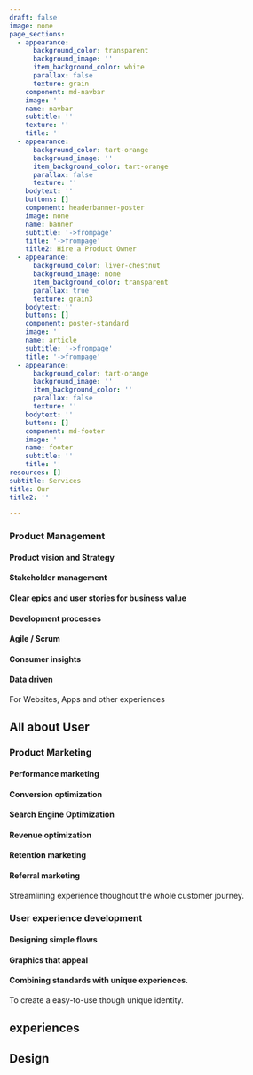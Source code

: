 ```yaml
---
draft: false
image: none
page_sections:
  - appearance:
      background_color: transparent
      background_image: ''
      item_background_color: white
      parallax: false
      texture: grain
    component: md-navbar
    image: ''
    name: navbar
    subtitle: ''
    texture: ''
    title: ''
  - appearance:
      background_color: tart-orange
      background_image: ''
      item_background_color: tart-orange
      parallax: false
      texture: ''
    bodytext: ''
    buttons: []
    component: headerbanner-poster
    image: none
    name: banner
    subtitle: '->frompage'
    title: '->frompage'
    title2: Hire a Product Owner
  - appearance:
      background_color: liver-chestnut
      background_image: none
      item_background_color: transparent
      parallax: true
      texture: grain3
    bodytext: ''
    buttons: []
    component: poster-standard
    image: ''
    name: article
    subtitle: '->frompage'
    title: '->frompage'
  - appearance:
      background_color: tart-orange
      background_image: ''
      item_background_color: ''
      parallax: false
      texture: ''
    bodytext: ''
    buttons: []
    component: md-footer
    image: ''
    name: footer
    subtitle: ''
    title: ''
resources: []
subtitle: Services
title: Our
title2: ''

---
```




### Product Management
#### Product vision and Strategy
#### Stakeholder management
#### Clear epics and user stories for business value
#### Development processes
#### Agile / Scrum
#### Consumer insights
#### Data driven
For Websites, Apps and other experiences
##  All about User


### Product Marketing
#### Performance marketing
#### Conversion optimization
#### Search Engine Optimization
#### Revenue optimization
#### Retention marketing
#### Referral marketing
Streamlining experience thoughout the whole customer journey.



### User experience development
#### Designing simple flows
#### Graphics that appeal
#### Combining standards with unique experiences.
To create a easy-to-use though unique identity.

## experiences
##  Design 